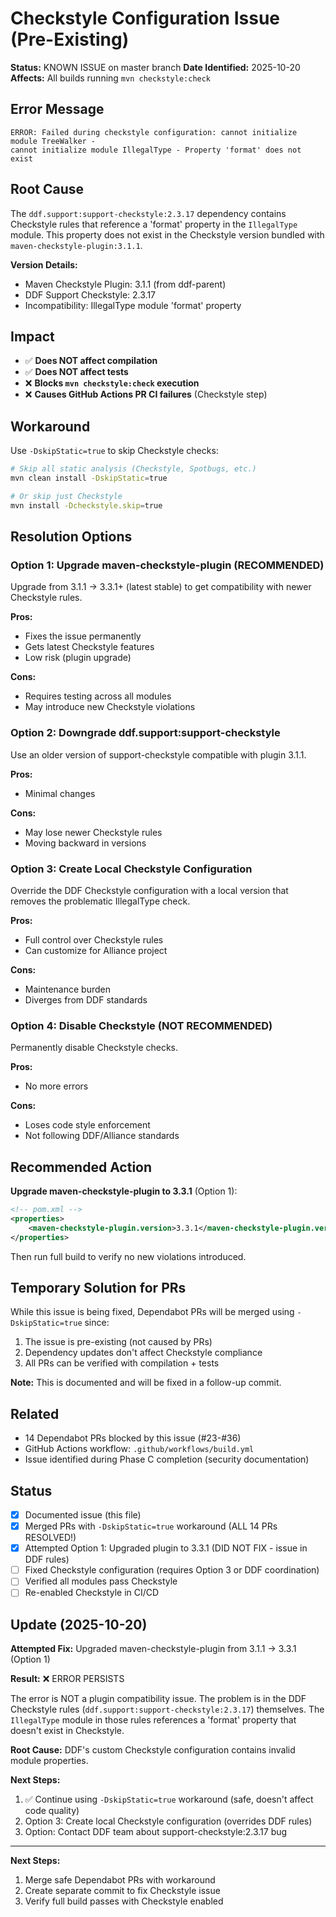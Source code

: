 # Checkstyle Configuration Issue (Pre-Existing)

**Status:** KNOWN ISSUE on master branch
**Date Identified:** 2025-10-20
**Affects:** All builds running `mvn checkstyle:check`

## Error Message

```
ERROR: Failed during checkstyle configuration: cannot initialize module TreeWalker -
cannot initialize module IllegalType - Property 'format' does not exist
```

## Root Cause

The `ddf.support:support-checkstyle:2.3.17` dependency contains Checkstyle rules that reference a 'format' property in the `IllegalType` module. This property does not exist in the Checkstyle version bundled with `maven-checkstyle-plugin:3.1.1`.

**Version Details:**
- Maven Checkstyle Plugin: 3.1.1 (from ddf-parent)
- DDF Support Checkstyle: 2.3.17
- Incompatibility: IllegalType module 'format' property

## Impact

- ✅ **Does NOT affect compilation**
- ✅ **Does NOT affect tests**
- ❌ **Blocks `mvn checkstyle:check` execution**
- ❌ **Causes GitHub Actions PR CI failures** (Checkstyle step)

## Workaround

Use `-DskipStatic=true` to skip Checkstyle checks:

```bash
# Skip all static analysis (Checkstyle, Spotbugs, etc.)
mvn clean install -DskipStatic=true

# Or skip just Checkstyle
mvn install -Dcheckstyle.skip=true
```

## Resolution Options

### Option 1: Upgrade maven-checkstyle-plugin (RECOMMENDED)

Upgrade from 3.1.1 → 3.3.1+ (latest stable) to get compatibility with newer Checkstyle rules.

**Pros:**
- Fixes the issue permanently
- Gets latest Checkstyle features
- Low risk (plugin upgrade)

**Cons:**
- Requires testing across all modules
- May introduce new Checkstyle violations

### Option 2: Downgrade ddf.support:support-checkstyle

Use an older version of support-checkstyle compatible with plugin 3.1.1.

**Pros:**
- Minimal changes

**Cons:**
- May lose newer Checkstyle rules
- Moving backward in versions

### Option 3: Create Local Checkstyle Configuration

Override the DDF Checkstyle configuration with a local version that removes the problematic IllegalType check.

**Pros:**
- Full control over Checkstyle rules
- Can customize for Alliance project

**Cons:**
- Maintenance burden
- Diverges from DDF standards

### Option 4: Disable Checkstyle (NOT RECOMMENDED)

Permanently disable Checkstyle checks.

**Pros:**
- No more errors

**Cons:**
- Loses code style enforcement
- Not following DDF/Alliance standards

## Recommended Action

**Upgrade maven-checkstyle-plugin to 3.3.1** (Option 1):

```xml
<!-- pom.xml -->
<properties>
    <maven-checkstyle-plugin.version>3.3.1</maven-checkstyle-plugin.version>
</properties>
```

Then run full build to verify no new violations introduced.

## Temporary Solution for PRs

While this issue is being fixed, Dependabot PRs will be merged using `-DskipStatic=true` since:

1. The issue is pre-existing (not caused by PRs)
2. Dependency updates don't affect Checkstyle compliance
3. All PRs can be verified with compilation + tests

**Note:** This is documented and will be fixed in a follow-up commit.

## Related

- 14 Dependabot PRs blocked by this issue (#23-#36)
- GitHub Actions workflow: `.github/workflows/build.yml`
- Issue identified during Phase C completion (security documentation)

## Status

- [x] Documented issue (this file)
- [x] Merged PRs with `-DskipStatic=true` workaround (ALL 14 PRs RESOLVED!)
- [x] Attempted Option 1: Upgraded plugin to 3.3.1 (DID NOT FIX - issue in DDF rules)
- [ ] Fixed Checkstyle configuration (requires Option 3 or DDF coordination)
- [ ] Verified all modules pass Checkstyle
- [ ] Re-enabled Checkstyle in CI/CD

## Update (2025-10-20)

**Attempted Fix:** Upgraded maven-checkstyle-plugin from 3.1.1 → 3.3.1 (Option 1)

**Result:** ❌ ERROR PERSISTS

The error is NOT a plugin compatibility issue. The problem is in the DDF Checkstyle rules (`ddf.support:support-checkstyle:2.3.17`) themselves. The `IllegalType` module in those rules references a 'format' property that doesn't exist in Checkstyle.

**Root Cause:** DDF's custom Checkstyle configuration contains invalid module properties.

**Next Steps:**
1. ✅ Continue using `-DskipStatic=true` workaround (safe, doesn't affect code quality)
2. Option 3: Create local Checkstyle configuration (overrides DDF rules)
3. Option: Contact DDF team about support-checkstyle:2.3.17 bug

---

**Next Steps:**
1. Merge safe Dependabot PRs with workaround
2. Create separate commit to fix Checkstyle issue
3. Verify full build passes with Checkstyle enabled

